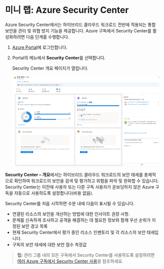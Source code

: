 ﻿# 미니 랩: Azure Security Center

Azure Security Center에서는 하이브리드 클라우드 워크로드 전반에 적용되는 통합 보안을 관리 및 위협 방지 기능을 제공합니다. Azure 구독에서 Security Center를 활성화하려면 다음 단계를 수행합니다.

1. [Azure Portal](https://portal.azure.com)에 로그인합니다.

1. Portal의 메뉴에서 **Security Center**를 선택합니다. 

    Security Center 개요 페이지가 열립니다.

    ![Security Center 개요 대시보드](../../Linked_Image_Files/security-center-overview.png)

**Security Center – 개요**에서는 하이브리드 클라우드 워크로드의 보안 태세를 총체적으로 확인하여 워크로드의 보안을 검색 및 평가하고 위험을 파악 및 완화할 수 있습니다. Security Center는 이전에 사용자 또는 다른 구독 사용자가 온보딩하지 않은 Azure 구독을 자동으로 사용하도록 설정합니다(비용 없음).

Security Center를 처음 시작하면 수분 내에 다음이 표시될 수 있습니다.

- 연결된 리소스의 보안을 개선하는 방법에 대한 인사이트 권장 사항.
- 문제를 신속하게 조사하고 공격을 해결하는 데 필요한 정보와 함께 우선 순위가 지정된 보안 경고 목록
- 현재 Security Center에서 평가 중인 리소스 인벤토리 및 각 리소스의 보안 태세입니다.
- 구독의 보안 태세에 대한 보안 점수 측정값

> **팁:** 관리 그룹 내의 모든 구독에서 Security Center를 사용하도록 설정하려면 [여러 Azure 구독에서 Security Center 사용](https://docs.microsoft.com/ko-kr/azure/security-center/onboard-management-group)을 참조하세요.
